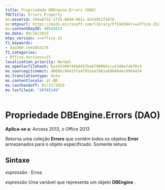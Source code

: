 ```yaml
---
title: Propriedade DBEngine.Errors (DAO)
TOCTitle: Errors Property
ms:assetid: 594a8752-1f15-0690-b01c-9254951f16f6
ms:mtpsurl: https://msdn.microsoft.com/library/Ff194384(v=office.15)
ms:contentKeyID: 48545013
ms.date: 09/18/2015
mtps_version: v=office.15
f1_keywords:
- dao360.chm1053176
f1_categories:
- Office.Version=v15
localization_priority: Normal
ms.openlocfilehash: ba143109746b8457be679800dcca13d4efabf8c4
ms.sourcegitcommit: d6695c94415fa47952ee7961a69660abc0904434
ms.translationtype: Auto
ms.contentlocale: pt-BR
ms.lasthandoff: 01/17/2019
ms.locfileid: "28702149"
---
```

# <a name="dbengineerrors-property-dao"></a>Propriedade DBEngine.Errors (DAO)


**Aplica-se a**: Access 2013, o Office 2013

Retorna uma coleção **Errors** que contém todos os objetos **Error** armazenados para o objeto especificado. Somente leitura.

## <a name="syntax"></a>Sintaxe

*expressão* . Erros

*expressão* Uma variável que representa um objeto **DBEngine** .

